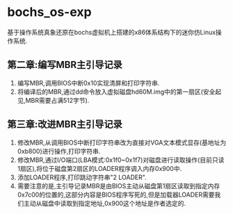 # bochs_os-exp
基于操作系统真象还原在bochs虚拟机上搭建的x86体系结构下的迷你仿Linux操作系统.
## 第二章:编写MBR主引导记录
1. 编写MBR,调用BIOS中断0x10实现清屏和打印字符串.
2. 将编译后的MBR,通过dd命令放入虚拟磁盘hd60M.img中的第一扇区(安全起见,MBR需要占满512字节).
## 第三章:改进MBR主引导记录
1. 修改MBR,从调用BIOS中断打印字符串改为直接对VGA文本模式显存(基地址为0xb800)进行操作,打印字符串.
2. 修改MBR,通过I/O端口(LBA模式:0x1f0~0x1f7)对磁盘进行读取操作(目前只读1扇区),将位于磁盘第2扇区的LOADER程序调入内存0x900中.
3. 添加LOADER程序,打印跳动字符串"2 LOADER".
4. 需要注意的是,主引导记录MBR是由BIOS主动从磁盘第1扇区读取到指定内存0x7c00的位置的,这部分内容是BIOS程序写死的,但是加载器LOADER需要我们主动从磁盘中读取到指定地址,0x900这个地址是作者选定的.
